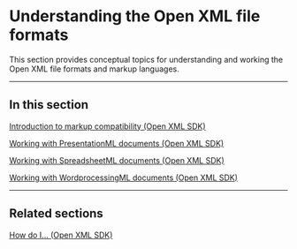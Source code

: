 # Understanding the Open XML file formats

This section provides conceptual topics for understanding and working
the Open XML file formats and markup languages.


--------------------------------------------------------------------------------
## In this section 
[Introduction to markup compatibility (Open XML SDK)](introduction-to-markup-compatibility.md)  

[Working with PresentationML documents (Open XML SDK)](working-with-presentationml-documents.md)  

[Working with SpreadsheetML documents (Open XML SDK)](working-with-spreadsheetml-documents.md)  

[Working with WordprocessingML documents (Open XML SDK)](working-with-wordprocessingml-documents.md)  


--------------------------------------------------------------------------------
## Related sections 
[How do I... (Open XML SDK)](how-do-i.md)  
